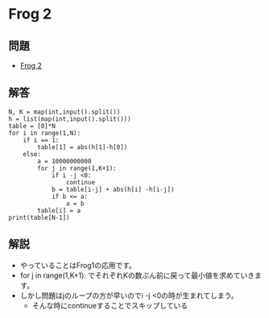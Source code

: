 # Frog 2 
## 問題
- [Frog 2 ](https://atcoder.jp/contests/dp/tasks/dp_b)
## 解答
```
N, K = map(int,input().split())
h = list(map(int,input().split()))
table = [0]*N
for i in range(1,N):
    if i == 1:
        table[1] = abs(h[1]-h[0])
    else:
        a = 10000000000
        for j in range(1,K+1):    
            if i -j <0:
                continue
            b = table[i-j] + abs(h[i] -h[i-j])
            if b <= a:
                a = b
        table[i] = a
print(table[N-1])
```
## 解説
- やっていることはFrog1の応用です。
- for j in range(1,K+1):  でそれぞれKの数ぶん前に戻って最小値を求めていきます。
- しかし問題はjのループの方が早いのでi -j <0の時が生まれてしまう。
    - そんな時にcontinueすることでスキップしている
